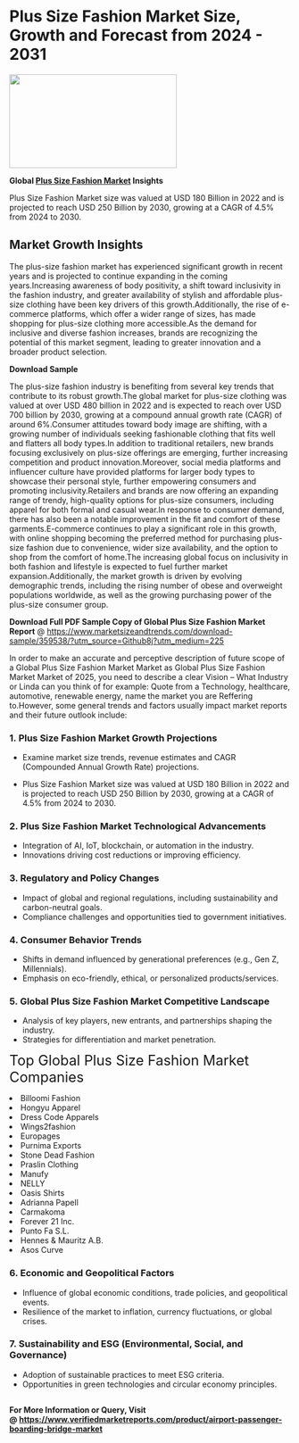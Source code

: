 <H1>Plus Size Fashion Market Size, Growth and Forecast from 2024 - 2031</H1><img class="aligncenter size-medium wp-image-584254" src="https://thirdeyenews.in/wp-content/uploads/2024/09/Global-Market-Research-300x168.jpeg" alt="" width="300" height="168" /><p><strong>Global&nbsp;<a href="https://www.marketsizeandtrends.com/download-sample/359538/?utm_source=Github8j?utm_medium=225">Plus Size Fashion Market</a> Insights</strong></p><p>Plus Size Fashion Market size was valued at USD 180 Billion in 2022 and is projected to reach USD 250 Billion by 2030, growing at a CAGR of 4.5% from 2024 to 2030.</p><p><h2>Market Growth Insights</h2> <p>The plus-size fashion market has experienced significant growth in recent years and is projected to continue expanding in the coming years.Increasing awareness of body positivity, a shift toward inclusivity in the fashion industry, and greater availability of stylish and affordable plus-size clothing have been key drivers of this growth.Additionally, the rise of e-commerce platforms, which offer a wider range of sizes, has made shopping for plus-size clothing more accessible.As the demand for inclusive and diverse fashion increases, brands are recognizing the potential of this market segment, leading to greater innovation and a broader product selection.</p> <p><strong>Download Sample</strong></p> <p>The plus-size fashion industry is benefiting from several key trends that contribute to its robust growth.The global market for plus-size clothing was valued at over USD 480 billion in 2022 and is expected to reach over USD 700 billion by 2030, growing at a compound annual growth rate (CAGR) of around 6%.Consumer attitudes toward body image are shifting, with a growing number of individuals seeking fashionable clothing that fits well and flatters all body types.In addition to traditional retailers, new brands focusing exclusively on plus-size offerings are emerging, further increasing competition and product innovation.Moreover, social media platforms and influencer culture have provided platforms for larger body types to showcase their personal style, further empowering consumers and promoting inclusivity.Retailers and brands are now offering an expanding range of trendy, high-quality options for plus-size consumers, including apparel for both formal and casual wear.In response to consumer demand, there has also been a notable improvement in the fit and comfort of these garments.E-commerce continues to play a significant role in this growth, with online shopping becoming the preferred method for purchasing plus-size fashion due to convenience, wider size availability, and the option to shop from the comfort of home.The increasing global focus on inclusivity in both fashion and lifestyle is expected to fuel further market expansion.Additionally, the market growth is driven by evolving demographic trends, including the rising number of obese and overweight populations worldwide, as well as the growing purchasing power of the plus-size consumer group.<p><span class=""><strong>Download Full PDF Sample Copy of Global Plus Size Fashion Market Report</strong> @ <a href="https://www.marketsizeandtrends.com/download-sample/359538/?utm_source=Github8j?utm_medium=225" target="_blank">https://www.marketsizeandtrends.com/download-sample/359538/?utm_source=Github8j?utm_medium=225</a></span></p><p>In order to make an accurate and perceptive description of future scope of a Global&nbsp;Plus Size Fashion Market Market as Global&nbsp;Plus Size Fashion Market Market of 2025, you need to describe a clear Vision &ndash; What Industry or Linda can you think of for example: Quote from a Technology, healthcare, automotive, renewable energy, name the market you are Reffering to.However, some general trends and factors usually impact market reports and their future outlook include:</p><h3>1.&nbsp;<strong>Plus Size Fashion Market Growth Projections</strong></h3><ul><li>Examine market size trends, revenue estimates and CAGR (Compounded Annual Growth Rate) projections.</li><li><p>Plus Size Fashion Market size was valued at USD 180 Billion in 2022 and is projected to reach USD 250 Billion by 2030, growing at a CAGR of 4.5% from 2024 to 2030.</p></li></ul><h3>2.&nbsp;<strong>Plus Size Fashion Market Technological Advancements</strong></h3><ul><li>Integration of AI, IoT, blockchain, or automation in the industry.</li><li>Innovations driving cost reductions or improving efficiency.</li></ul><h3>3.&nbsp;<strong>Regulatory and Policy Changes</strong></h3><ul><li>Impact of global and regional regulations, including sustainability and carbon-neutral goals.</li><li>Compliance challenges and opportunities tied to government initiatives.</li></ul><h3>4.&nbsp;<strong>Consumer Behavior Trends</strong></h3><ul><li>Shifts in demand influenced by generational preferences (e.g., Gen Z, Millennials).</li><li>Emphasis on eco-friendly, ethical, or personalized products/services.</li></ul><h3>5.&nbsp;<strong>Global Plus Size Fashion Market Competitive Landscape</strong></h3><ul><li>Analysis of key players, new entrants, and partnerships shaping the industry.</li><li>Strategies for differentiation and market penetration.</li></ul><p data-pm-slice="1 1 []"><span style="color: inherit; font-family: inherit; font-size: 25px;">Top Global Plus Size Fashion Market Companies</span></p><div class="" data-test-id=""><p><li>Billoomi Fashion</li><li> Hongyu Apparel</li><li> Dress Code Apparels</li><li> Wings2fashion</li><li> Europages</li><li> Purnima Exports</li><li> Stone Dead Fashion</li><li> Praslin Clothing</li><li> Manufy</li><li> NELLY</li><li> Oasis Shirts</li><li> Adrianna Papell</li><li> Carmakoma</li><li> Forever 21 Inc.</li><li> Punto Fa S.L.</li><li> Hennes & Mauritz A.B.</li><li> Asos Curve</li></p></div><h3>6.&nbsp;<strong>Economic and Geopolitical Factors</strong></h3><ul><li>Influence of global economic conditions, trade policies, and geopolitical events.</li><li>Resilience of the market to inflation, currency fluctuations, or global crises.</li></ul><h3>7.&nbsp;<strong>Sustainability and ESG (Environmental, Social, and Governance)</strong></h3><ul><li>Adoption of sustainable practices to meet ESG criteria.</li><li>Opportunities in green technologies and circular economy principles.</li></ul><h2><strong style="font-size: 14px;">For More Information or Query, Visit @&nbsp;</strong><a style="background-color: #ffffff; font-size: 14px;" href="https://www.marketsizeandtrends.com/report/plus-size-fashion-market/" target="_blank">https://www.verifiedmarketreports.com/product/airport-passenger-boarding-bridge-market</a></h2>